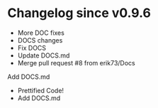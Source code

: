 # Changelog since v0.9.6
- More DOC fixes 
- DOCS changes 
- Fix DOCS 
- Update DOCS.md 
- Merge pull request #8 from erik73/Docs

Add DOCS.md 
- Prettified Code! 
- Add DOCS.md 
